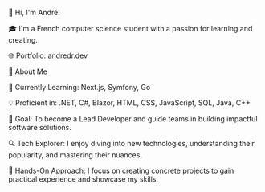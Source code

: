 👋 Hi, I'm André!

🎓 I'm a French computer science student with a passion for learning and creating.

🌐 Portfolio: andredr.dev

🚀 About Me

🌱 Currently Learning: Next.js, Symfony, Go

💡 Proficient in: .NET, C#, Blazor, HTML, CSS, JavaScript, SQL, Java, C++

🎯 Goal: To become a Lead Developer and guide teams in building impactful software solutions.

🔍 Tech Explorer: I enjoy diving into new technologies, understanding their popularity, and mastering their nuances.

🔨 Hands-On Approach: I focus on creating concrete projects to gain practical experience and showcase my skills.
